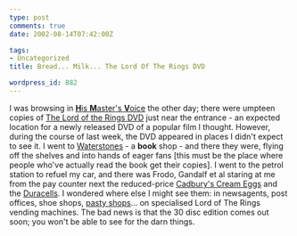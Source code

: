 ```yaml
---
type: post
comments: true
date: 2002-08-14T07:42:00Z

tags:
- Uncategorized
title: Bread... Milk... The Lord Of The Rings DVD

wordpress_id: 882
---
```


I was browsing in [**H**is **M**aster's **V**oice](http://www.hmv.com/) the other day; there were umpteen copies of [The Lord of the Rings DVD](http://www.play.com/play247.asp?page=title&r=R2&title=101915) just near the entrance - an expected location for a newly released DVD of a popular film I thought. However, during the course of last week, the DVD appeared in places I didn't expect to see it. I went to [Waterstones](http://www.amazon.co.uk/exec/obidos/tg/browse/-/655876/202-1358633-5915844) - a **book** shop - and there they were, flying off the shelves and into hands of eager fans [this must be the place where people who've actually read the book get their copies]. I went to the petrol station to refuel my car, and there was Frodo, Gandalf et al staring at me from the pay counter next the reduced-price [Cadbury's Cream Eggs](http://www.cadbury.co.uk/) and the [Duracells](http://www.duracell.com). I wondered where else I might see them: in newsagents, post offices, shoe shops, [pasty shops](http://www.greggs.co.uk/)... on specialised Lord of The Rings vending machines. The bad news is that the 30 disc edition comes out soon; you won't be able to see for the darn things.

